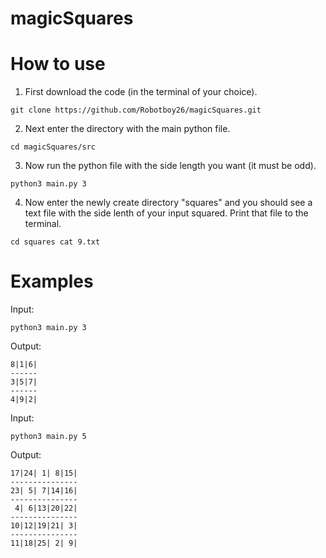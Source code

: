 # magicSquares



# How to use


1. First download the code (in the terminal of your choice).

`
git clone https://github.com/Robotboy26/magicSquares.git
`

2. Next enter the directory with the main python file.

`
cd magicSquares/src
`

3. Now run the python file with the side length you want (it must be odd).

`
python3 main.py 3
`

4. Now enter the newly create directory "squares" and you should see a text file with the side lenth of your input squared. Print that file to the terminal.

`
cd squares
cat 9.txt
`

# Examples

Input:

`
python3 main.py 3
`

Output:

```
8|1|6|
------
3|5|7|
------
4|9|2|
```

Input:

`
python3 main.py 5
`

Output:

```
17|24| 1| 8|15|
---------------
23| 5| 7|14|16|
---------------
 4| 6|13|20|22|
---------------
10|12|19|21| 3|
---------------
11|18|25| 2| 9|
```
